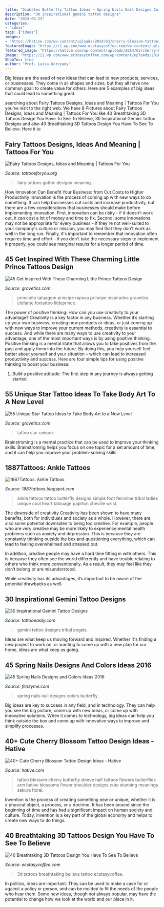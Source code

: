 ```yaml
---
title: "Diabetes Butterfly Tattoo Ideas ~ Spring Nails Nail Designs Colors Butterfly"
description: "30 inspirational gemini tattoo designs"
date: "2023-03-23"
categories:
- "ideas"
tags: ["ideas"]
images:
- "https://hative.com/wp-content/uploads/2014/03/cherry-blossom-tattoos/38-cherry-blossom-and-butterfly-arm.jpg"
featuredImage: "https://i1.wp.com/www.ecstasycoffee.com/wp-content/uploads/2016/09/small-3d-tattoos.jpg"
featured_image: "https://hative.com/wp-content/uploads/2014/03/cherry-blossom-tattoos/38-cherry-blossom-and-butterfly-arm.jpg"
image: "https://i1.wp.com/www.ecstasycoffee.com/wp-content/uploads/2016/09/small-3d-tattoos.jpg"
ShowToc: true
author: "Prof. Luisa Gorczany"
---
```



Big Ideas are the seed of new ideas that can lead to new products, services, or businesses. They come in all shapes and sizes, but they all have one common goal: to create value for others. Here are 5 examples of big ideas that could lead to something great.

	

		
searching about Fairy Tattoos Designs, Ideas and Meaning | Tattoos For You you've visit to the right web. We have 8 Pictures about Fairy Tattoos Designs, Ideas and Meaning | Tattoos For You like 40 Breathtaking 3D Tattoos Design You Have To See To Believe, 30 Inspirational Gemini Tattoo Designs and also 40 Breathtaking 3D Tattoos Design You Have To See To Believe. Here it is:
		
    
## Fairy Tattoos Designs, Ideas And Meaning | Tattoos For You

<img loading=lazy src="http://www.tattoosforyou.org/wp-content/uploads/2013/10/Gothic-Fairy-Tattoos-For-Women.jpg" onerror="this.onerror=null;this.src='https://tse4.mm.bing.net/th?id=OIP.upstDvVPBVfBaFVu35pKJAHaLH&amp;pid=15.1';" alt="Fairy Tattoos Designs, Ideas and Meaning | Tattoos For You">

_Source: tattoosforyou.org_

>fairy tattoos gothic designs meaning. 

	

How Innovation Can Benefit Your Business: from Cut Costs to Higher Productivity
Innovation is the process of coming up with new ways to do something. It can help businesses cut costs and increase productivity, but there are a few considerations that businesses should make before implementing innovation. First, innovation can be risky - if it doesn't work out, it can cost a lot of money and time to fix. Second, some innovations may not be appropriate for every business - if they're not well-suited to your company's culture or mission, you may find that they don't work as well in the long run. Finally, it's important to remember that innovation often requires time and effort - if you don't take the necessary steps to implement it properly, you could see marginal results for a longer period of time.

    
## 45 Get Inspired With These Charming Little Prince Tattoos Design

<img loading=lazy src="https://www.gravetics.com/wp-content/uploads/2017/04/littleprince-littleprincetattoo-foxtattoo.jpg" onerror="this.onerror=null;this.src='https://tse3.mm.bing.net/th?id=OIP.duUeyu3MMNUY3aqH9FAf4QHaH9&amp;pid=15.1';" alt="45 Get Inspired With These Charming Little Prince Tattoos Design">

_Source: gravetics.com_

>principito tatuagem principe raposa príncipe inspirados gravetics elefante foxtattoo littleprince. 

	

The power of positive thinking: How can you use creativity to your advantage?
Creativity is a key factor in any business. Whether it’s starting up your own business, creating new products or ideas, or just coming up with new ways to improve your current methods, creativity is essential to success. And while there are many ways to use creativity to your advantage, one of the most important ways is by using positive thinking.
Positive thinking is a mental state that allows you to take positives from the past and apply them into the future. By doing this, you help yourself feel better about yourself and your situation – which can lead to increased productivity and success. Here are four simple tips for using positive thinking to boost your business: 

1) Build a positive attitude: The first step in any journey is always getting started.

    
## 55 Unique Star Tattoo Ideas To Take Body Art To A New Level

<img loading=lazy src="https://www.gravetics.com/wp-content/uploads/2017/03/star-tattoo-startattoo-lettering-womantattoo-armlettering.jpg" onerror="this.onerror=null;this.src='https://tse2.mm.bing.net/th?id=OIP.gk8psVWRuuhcnDmGT2NWVgHaHa&amp;pid=15.1';" alt="55 Unique Star Tattoo Ideas to Take Body Art to a New Level">

_Source: gravetics.com_

>tattoo star unique. 

	

Brainstroming is a mental practice that can be used to improve your thinking skills. Brainstroming helps you focus on one topic for a set amount of time, and it can help you improve your problem-solving skills.

    
## 1887Tattoos: Ankle Tattoos

<img loading=lazy src="http://2.bp.blogspot.com/-w_rUl1j9lTo/UPhav2AKD0I/AAAAAAAAIiM/39f8OGzK17E/s1600/Butterfly-Tattoo-Design-for-Teens-Ankle.jpg" onerror="this.onerror=null;this.src='https://tse1.mm.bing.net/th?id=OIP.M1ADQ2iBSYYN-M5dEM3PiwHaJ3&amp;pid=15.1';" alt="1887Tattoos: Ankle Tattoos">

_Source: 1887tattoos.blogspot.com_

>ankle tattoos tattoo butterfly designs simple foot feminine tribal ladies unique cool heart tatouage papillon cheville wrist. 

	

The downside of creativity
Creativity has been shown to have many benefits, both for individuals and society as a whole. However, there are also some potential downsides to being too creative.
For example, people who are very creative may be more likely to experience mental health problems such as anxiety and depression. This is because they are constantly thinking outside the box and questioning everything, which can lead to feeling overwhelmed and stressed out.

In addition, creative people may have a hard time fitting in with others. This is because they often see the world differently and have trouble relating to others who think more conventionally. As a result, they may feel like they don’t belong or are misunderstood.

While creativity has its advantages, it’s important to be aware of the potential drawbacks as well.

    
## 30 Inspirational Gemini Tattoo Designs

<img loading=lazy src="http://www.tattooeasily.com/wp-content/uploads/2014/06/url-7.jpg" onerror="this.onerror=null;this.src='https://tse3.mm.bing.net/th?id=OIP.XLzXG6P_rEbq9w1kr5F-ogHaJz&amp;pid=15.1';" alt="30 Inspirational Gemini Tattoo Designs">

_Source: tattooeasily.com_

>gemini tattoo designs tribal angels. 

	

Ideas are what keep us moving forward and inspired. Whether it's finding a new project to work on, or wanting to come up with a new plan for our home, ideas are what keep us going.

    
## 45 Spring Nails Designs And Colors Ideas 2016

<img loading=lazy src="http://www.fenzyme.com/wp-content/uploads/2015/11/Spring-Nails-Designs-and-Colors-Ideas-37.jpg" onerror="this.onerror=null;this.src='https://tse1.mm.bing.net/th?id=OIP.0I4VGHT0xbdVDX1pe7DfkgHaKl&amp;pid=15.1';" alt="45 Spring Nails Designs and Colors Ideas 2016">

_Source: fenzyme.com_

>spring nails nail designs colors butterfly. 

	

Big ideas are key to success in any field, and in technology. They can help you see the big picture, come up with new ideas, or come up with innovative solutions. When it comes to technology, big ideas can help you think outside the box and come up with innovative ways to improve and simplify processes.

    
## 40+ Cute Cherry Blossom Tattoo Design Ideas - Hative

<img loading=lazy src="https://hative.com/wp-content/uploads/2014/03/cherry-blossom-tattoos/38-cherry-blossom-and-butterfly-arm.jpg" onerror="this.onerror=null;this.src='https://tse3.mm.bing.net/th?id=OIP.pvgGzzH6Ktm9W2vVqrPTmQHaNE&amp;pid=15.1';" alt="40+ Cute Cherry Blossom Tattoo Design Ideas - Hative">

_Source: hative.com_

>tattoo blossom cherry butterfly sleeve half tattoos flowers butterflies arm hative blossoms flower shoulder designs cute stunning meanings sakura floral. 

	

Invention is the process of creating something new or unique, whether it is a physical object, a process, or a doctrine. It has been around since the beginning of time and has had a significant impact on human society and culture. Today, invention is a key part of the global economy and helps to create new ways to do things.

    
## 40 Breathtaking 3D Tattoos Design You Have To See To Believe

<img loading=lazy src="https://i1.wp.com/www.ecstasycoffee.com/wp-content/uploads/2016/09/small-3d-tattoos.jpg" onerror="this.onerror=null;this.src='https://tse2.mm.bing.net/th?id=OIP.O0TXLlny40N6bxvxDMimbgHaHa&amp;pid=15.1';" alt="40 Breathtaking 3D Tattoos Design You Have To See To Believe">

_Source: ecstasycoffee.com_

>3d tattoos breathtaking believe tattoo ecstasycoffee. 

	

In politics, ideas are important. They can be used to make a case for or against a policy or person, and can be molded to fit the needs of the people who hear them. Some new ideas, though not always popular, may have the potential to change how we look at the world and our place in it.

